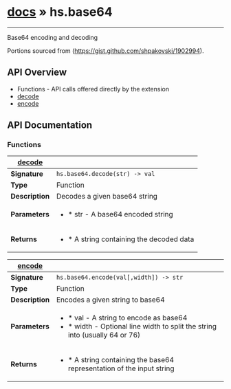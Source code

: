 # [docs](/hammerspoon/index.md) » hs.base64
---

Base64 encoding and decoding

Portions sourced from (https://gist.github.com/shpakovski/1902994).

## API Overview
* Functions - API calls offered directly by the extension
 * [decode](#decode)
 * [encode](#encode)

## API Documentation

### Functions

| [decode](#decode)         |                                                                                     |
| --------------------------------------------|-------------------------------------------------------------------------------------|
| **Signature**                               | `hs.base64.decode(str) -> val`                                                                    |
| **Type**                                    | Function                                                                     |
| **Description**                             | Decodes a given base64 string                                                                     |
| **Parameters**                              | <ul><li> * str - A base64 encoded string</li></ul> |
| **Returns**                                 | <ul><li> * A string containing the decoded data</li></ul>          |

| [encode](#encode)         |                                                                                     |
| --------------------------------------------|-------------------------------------------------------------------------------------|
| **Signature**                               | `hs.base64.encode(val[,width]) -> str`                                                                    |
| **Type**                                    | Function                                                                     |
| **Description**                             | Encodes a given string to base64                                                                     |
| **Parameters**                              | <ul><li> * val - A string to encode as base64</li><li> * width - Optional line width to split the string into (usually 64 or 76)</li></ul> |
| **Returns**                                 | <ul><li> * A string containing the base64 representation of the input string</li></ul>          |


